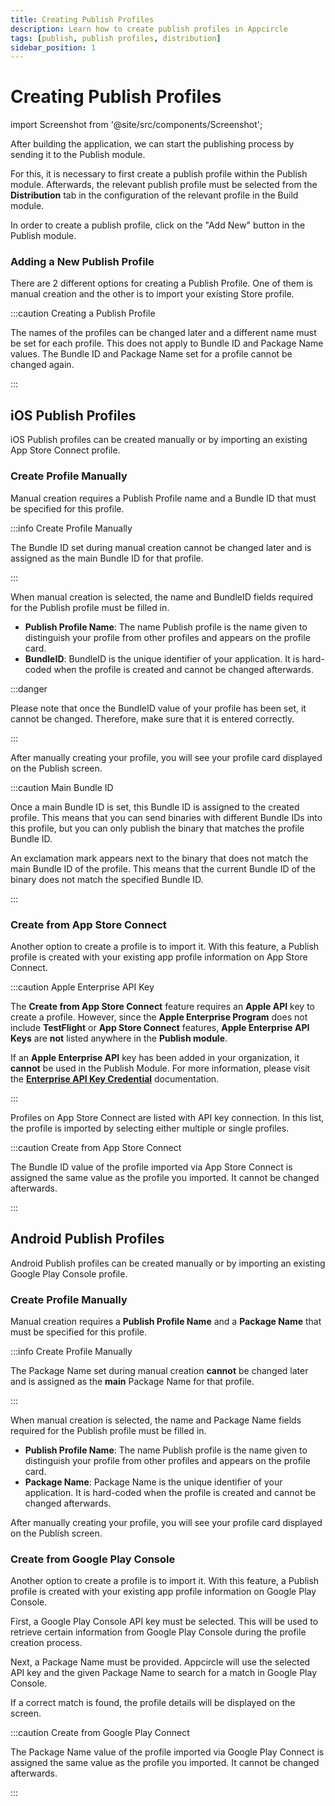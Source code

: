 ```yaml
---
title: Creating Publish Profiles
description: Learn how to create publish profiles in Appcircle
tags: [publish, publish profiles, distribution]
sidebar_position: 1
---
```


# Creating Publish Profiles

import Screenshot from '@site/src/components/Screenshot';

After building the application, we can start the publishing process by sending it to the Publish module.

For this, it is necessary to first create a publish profile within the Publish module. Afterwards, the relevant publish profile must be selected from the **Distribution** tab in the configuration of the relevant profile in the Build module.

In order to create a publish profile, click on the "Add New" button in the Publish module.

### Adding a New Publish Profile


There are 2 different options for creating a Publish Profile. One of them is manual creation and the other is to import your existing Store profile.

<Screenshot url='https://cdn.appcircle.io/docs/assets/BE3954-createPublisModal.png' />

:::caution Creating a Publish Profile

The names of the profiles can be changed later and a different name must be set for each profile. This does not apply to Bundle ID and Package Name values. The Bundle ID and Package Name set for a profile cannot be changed again.

:::

## iOS Publish Profiles

iOS Publish profiles can be created manually or by importing an existing App Store Connect profile.

### Create Profile Manually

Manual creation requires a Publish Profile name and a Bundle ID that must be specified for this profile. 

:::info Create Profile Manually

The Bundle ID set during manual creation cannot be changed later and is assigned as the main Bundle ID for that profile.

:::

When manual creation is selected, the name and BundleID fields required for the Publish profile must be filled in.

<Screenshot url='https://cdn.appcircle.io/docs/assets/BE3954-createManually.png' />

- **Publish Profile Name**: The name Publish profile is the name given to distinguish your profile from other profiles and appears on the profile card.
- **BundleID**: BundleID is the unique identifier of your application. It is hard-coded when the profile is created and cannot be changed afterwards.

:::danger

Please note that once the BundleID value of your profile has been set, it cannot be changed. Therefore, make sure that it is entered correctly. 

:::

After manually creating your profile, you will see your profile card displayed on the Publish screen.


<Screenshot url='https://cdn.appcircle.io/docs/assets/BE3954-manuelCreateCard.png' />

:::caution Main Bundle ID

Once a main Bundle ID is set, this Bundle ID is assigned to the created profile. This means that you can send binaries with different Bundle IDs into this profile, but you can only publish the binary that matches the profile Bundle ID.

An exclamation mark appears next to the binary that does not match the main Bundle ID of the profile. This means that the current Bundle ID of the binary does not match the specified Bundle ID.

<Screenshot url='https://cdn.appcircle.io/docs/assets/BE3954-bundleMatch1.png' />

:::

### Create from App Store Connect

Another option to create a profile is to import it. With this feature, a Publish profile is created with your existing app profile information on App Store Connect.

:::caution Apple Enterprise API Key

The **Create from App Store Connect** feature requires an **Apple API** key to create a profile. However, since the **Apple Enterprise Program** does not include **TestFlight** or **App Store Connect** features, **Apple Enterprise API Keys** are **not** listed anywhere in the **Publish module**.

If an **Apple Enterprise API** key has been added in your organization, it **cannot** be used in the Publish Module. For more information, please visit the [**Enterprise API Key Credential**](/account/my-organization/security/credentials/adding-an-app-store-connect-api-key#enterprise-api-key-option-for-app-store-connect) documentation.

:::

<Screenshot url='https://cdn.appcircle.io/docs/assets/BE3954-importAppList1.png' />

Profiles on App Store Connect are listed with API key connection. In this list, the profile is imported by selecting either multiple or single profiles.

:::caution Create from App Store Connect

The Bundle ID value of the profile imported via App Store Connect is assigned the same value as the profile you imported. It cannot be changed afterwards.

:::

<Screenshot url='https://cdn.appcircle.io/docs/assets/BE3954-importProfile.png' />

## Android Publish Profiles

Android Publish profiles can be created manually or by importing an existing Google Play Console profile.

### Create Profile Manually

Manual creation requires a **Publish Profile Name** and a **Package Name** that must be specified for this profile.

:::info Create Profile Manually

The Package Name set during manual creation **cannot** be changed later and is assigned as the **main** Package Name for that profile.

:::

<Screenshot url='https://cdn.appcircle.io/docs/assets/SP-238.png' />

<Screenshot url='https://cdn.appcircle.io/docs/assets/SP-238-2.png' />

When manual creation is selected, the name and Package Name fields required for the Publish profile must be filled in.

- **Publish Profile Name**: The name Publish profile is the name given to distinguish your profile from other profiles and appears on the profile card.
- **Package Name**: Package Name is the unique identifier of your application. It is hard-coded when the profile is created and cannot be changed afterwards.

<Screenshot url='https://cdn.appcircle.io/docs/assets/SP-238-3.png' />

After manually creating your profile, you will see your profile card displayed on the Publish screen.

<Screenshot url='https://cdn.appcircle.io/docs/assets/SP-238-4.png' />

### Create from Google Play Console

Another option to create a profile is to import it. With this feature, a Publish profile is created with your existing app profile information on Google Play Console.

<Screenshot url='https://cdn.appcircle.io/docs/assets/SP-238-5.png' />

First, a Google Play Console API key must be selected. This will be used to retrieve certain information from Google Play Console during the profile creation process.

<Screenshot url='https://cdn.appcircle.io/docs/assets/SP238-androidApıKeySelect.png' />


Next, a Package Name must be provided. Appcircle will use the selected API key and the given Package Name to search for a match in Google Play Console. 

<Screenshot url='https://cdn.appcircle.io/docs/assets/SP238-checkingPackageName.png' />

If a correct match is found, the profile details will be displayed on the screen.

<Screenshot url='https://cdn.appcircle.io/docs/assets/SP238-infoTab.png' />

:::caution Create from Google Play Connect

The Package Name value of the profile imported via Google Play Connect is assigned the same value as the profile you imported. It cannot be changed afterwards.

:::

<Screenshot url='https://cdn.appcircle.io/docs/assets/SP-238-8.png' />
